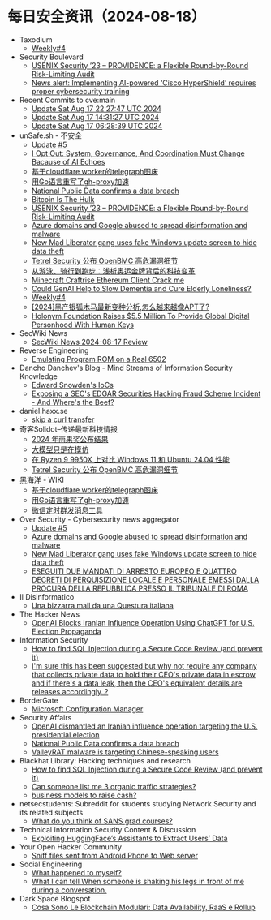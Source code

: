# 每日安全资讯（2024-08-18）

- Taxodium
  - [Weekly#4](https://taxodium.ink/post/weekly/4/)
- Security Boulevard
  - [USENIX Security ’23 – PROVIDENCE: a Flexible Round-by-Round Risk-Limiting Audit](https://securityboulevard.com/2024/08/usenix-security-23-providence-a-flexible-round-by-round-risk-limiting-audit/)
  - [News alert: Implementing AI-powered ‘Cisco HyperShield’ requires proper cybersecurity training](https://securityboulevard.com/2024/08/news-alert-implementing-ai-powered-cisco-hypershield-requires-proper-cybersecurity-training/)
- Recent Commits to cve:main
  - [Update Sat Aug 17 22:27:47 UTC 2024](https://github.com/trickest/cve/commit/524b629bad9c60a27aa94f03cb310ffdf9507402)
  - [Update Sat Aug 17 14:31:27 UTC 2024](https://github.com/trickest/cve/commit/42d2fbb072fca2f8f53b4b8d2e8199e15f747fa0)
  - [Update Sat Aug 17 06:28:39 UTC 2024](https://github.com/trickest/cve/commit/dbf4558867d355999e8ee66af65bf12e05aa031c)
- unSafe.sh - 不安全
  - [Update #5](https://buaq.net/go-256729.html)
  - [I Opt Out: System, Governance, And Coordination Must Change Bacause of AI Echoes](https://buaq.net/go-256730.html)
  - [基于cloudflare worker的telegraph图床](https://buaq.net/go-256719.html)
  - [用Go语言重写了gh-proxy加速](https://buaq.net/go-256720.html)
  - [National Public Data confirms a data breach](https://buaq.net/go-256724.html)
  - [Bitcoin Is The Hulk](https://buaq.net/go-256731.html)
  - [USENIX Security ’23 – PROVIDENCE: a Flexible Round-by-Round Risk-Limiting Audit](https://buaq.net/go-256733.html)
  - [Azure domains and Google abused to spread disinformation and malware](https://buaq.net/go-256722.html)
  - [New Mad Liberator gang uses fake Windows update screen to hide data theft](https://buaq.net/go-256723.html)
  - [Tetrel Security 公布 OpenBMC 高危漏洞细节](https://buaq.net/go-256721.html)
  - [从游泳、骑行到跑步：浅析奥运金牌背后的科技变革](https://buaq.net/go-256715.html)
  - [Minecraft Craftrise Ethereum Client Crack me](https://buaq.net/go-256709.html)
  - [Could GenAI Help to Slow Dementia and Cure Elderly Loneliness?](https://buaq.net/go-256732.html)
  - [Weekly#4](https://buaq.net/go-256734.html)
  - [[2024]黑产银狐木马最新变种分析,怎么越来越像APT了?](https://buaq.net/go-256704.html)
  - [Holonym Foundation Raises $5.5 Million To Provide Global Digital Personhood With Human Keys](https://buaq.net/go-256697.html)
- SecWiki News
  - [SecWiki News 2024-08-17 Review](http://www.sec-wiki.com/?2024-08-17)
- Reverse Engineering
  - [Emulating Program ROM on a Real 6502](https://www.reddit.com/r/ReverseEngineering/comments/1eunleo/emulating_program_rom_on_a_real_6502/)
- Dancho Danchev's Blog - Mind Streams of Information Security Knowledge
  - [Edward Snowden's IoCs](https://ddanchev.blogspot.com/2024/08/edward-snowdens-iocs.html)
  - [Exposing a SEC's EDGAR Securities Hacking Fraud Scheme Incident - And Where's the Beef?](https://ddanchev.blogspot.com/2024/08/exposing-secs-edgar-securities-hacking.html)
- daniel.haxx.se
  - [skip a curl transfer](https://daniel.haxx.se/blog/2024/08/17/skip-a-curl-transfer/)
- 奇客Solidot–传递最新科技情报
  - [2024 年雨果奖公布结果](https://www.solidot.org/story?sid=79007)
  - [大模型只是在模仿](https://www.solidot.org/story?sid=79006)
  - [在 Ryzen 9 9950X 上对比 Windows 11 和 Ubuntu 24.04 性能](https://www.solidot.org/story?sid=79005)
  - [Tetrel Security 公布 OpenBMC 高危漏洞细节](https://www.solidot.org/story?sid=79004)
- 黑海洋 - WIKI
  - [基于cloudflare worker的telegraph图床](https://www.upx8.com/4286)
  - [用Go语言重写了gh-proxy加速](https://www.upx8.com/4285)
  - [微信定时群发消息工具](https://www.upx8.com/4284)
- Over Security - Cybersecurity news aggregator
  - [Update #5](https://roccosicilia.com/2024/08/17/update-5/)
  - [Azure domains and Google abused to spread disinformation and malware](https://www.bleepingcomputer.com/news/security/azure-domains-and-google-abused-to-spread-disinformation-and-malware/)
  - [New Mad Liberator gang uses fake Windows update screen to hide data theft](https://www.bleepingcomputer.com/news/security/new-mad-liberator-gang-uses-fake-windows-update-screen-to-hide-data-theft/)
  - [ESEGUITI DUE MANDATI DI ARRESTO EUROPEO E QUATTRO DECRETI DI PERQUISIZIONE LOCALE E PERSONALE EMESSI DALLA PROCURA DELLA REPUBBLICA PRESSO IL TRIBUNALE DI ROMA](https://www.commissariatodips.it/notizie/articolo/eseguiti-due-mandati-di-arresto-europeo-e-quattro-decreti-di-perquisizione-locale-e-personale-emess/index.html)
- Il Disinformatico
  - [Una bizzarra mail da una Questura italiana](http://attivissimo.blogspot.com/2024/08/una-bizzarra-mail-da-una-questura.html)
- The Hacker News
  - [OpenAI Blocks Iranian Influence Operation Using ChatGPT for U.S. Election Propaganda](https://thehackernews.com/2024/08/openai-blocks-iranian-influence.html)
- Information Security
  - [How to find SQL Injection during a Secure Code Review (and prevent it)](https://www.reddit.com/r/Information_Security/comments/1eugtbu/how_to_find_sql_injection_during_a_secure_code/)
  - [I'm sure this has been suggested but why not require any company that collects private data to hold their CEO's private data in escrow and if there's a data leak, then the CEO's equivalent details are releases accordingly..?](https://www.reddit.com/r/Information_Security/comments/1eu93cm/im_sure_this_has_been_suggested_but_why_not/)
- BorderGate
  - [Microsoft Configuration Manager](https://www.bordergate.co.uk/microsoft-configuration-manager/)
- Security Affairs
  - [OpenAI dismantled an Iranian influence operation targeting the U.S. presidential election](https://securityaffairs.com/167194/intelligence/openai-dismantled-iranian-influence-operation.html)
  - [National Public Data confirms a data breach](https://securityaffairs.com/167171/data-breach/national-public-data-confirms-data-breach.html)
  - [ValleyRAT malware is targeting Chinese-speaking users](https://securityaffairs.com/167164/cyber-crime/valleyrat-malware-targets-chinese-speaking-users.html)
- Blackhat Library: Hacking techniques and research
  - [How to find SQL Injection during a Secure Code Review (and prevent it)](https://www.reddit.com/r/blackhat/comments/1eugqet/how_to_find_sql_injection_during_a_secure_code/)
  - [Can someone list me 3 organic traffic strategies?](https://www.reddit.com/r/blackhat/comments/1eug4y2/can_someone_list_me_3_organic_traffic_strategies/)
  - [business models to raise cash?](https://www.reddit.com/r/blackhat/comments/1eug3zx/business_models_to_raise_cash/)
- netsecstudents: Subreddit for students studying Network Security and its related subjects
  - [What do you think of SANS grad courses?](https://www.reddit.com/r/netsecstudents/comments/1euvdo3/what_do_you_think_of_sans_grad_courses/)
- Technical Information Security Content & Discussion
  - [Exploiting HuggingFace’s Assistants to Extract Users’ Data](https://www.reddit.com/r/netsec/comments/1euis5q/exploiting_huggingfaces_assistants_to_extract/)
- Your Open Hacker Community
  - [Sniff files sent from Android Phone to Web server](https://www.reddit.com/r/HowToHack/comments/1eubpg9/sniff_files_sent_from_android_phone_to_web_server/)
- Social Engineering
  - [What happened to myself?](https://www.reddit.com/r/SocialEngineering/comments/1eummhh/what_happened_to_myself/)
  - [What I can tell When someone is shaking his legs in front of me during a conversation.](https://www.reddit.com/r/SocialEngineering/comments/1eukxi4/what_i_can_tell_when_someone_is_shaking_his_legs/)
- Dark Space Blogspot
  - [Cosa Sono Le Blockchain Modulari: Data Availability, RaaS e Rollup](http://darkwhite666.blogspot.com/2024/08/cosa-sono-le-blockchain-modulari-data.html)
